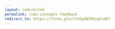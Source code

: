 ```yaml
---
layout: redirected
permalink: /cmu-concepts-feedback
redirect_to: https://forms.gle/CihSg4BZ9GzgksmR7
---
```


<!-- TODO Do aliasing better lol -->
